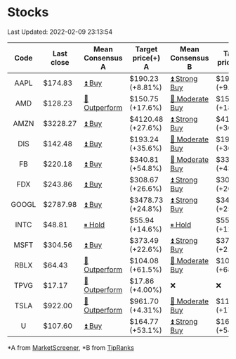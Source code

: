 # Stocks
Last Updated: 2022-02-09 23:13:54

|Code|Last close|Mean Consensus A|Target price(+) A|Mean Consensus B|Target price(+) B|
|:--:|-|-|-|-|-|
|AAPL|$174.83|[⏫ Buy](https://m.marketscreener.com/quote/stock/-4849/)|$190.23 (+8.81%)|[⏫ Strong Buy](https://www.tipranks.com/stocks/aapl/forecast)|$192.42 (+9.75%)|
|AMD|$128.23|[🔼 Outperform](https://m.marketscreener.com/quote/stock/-19475876/)|$150.75 (+17.6%)|[🔼 Moderate Buy](https://www.tipranks.com/stocks/amd/forecast)|$156.95 (+18.14%)|
|AMZN|$3228.27|[⏫ Buy](https://m.marketscreener.com/quote/stock/-12864605/)|$4120.48 (+27.6%)|[⏫ Strong Buy](https://www.tipranks.com/stocks/amzn/forecast)|$4198.39 (+30.05%)|
|DIS|$142.48|[⏫ Buy](https://m.marketscreener.com/quote/stock/-4842/)|$193.24 (+35.6%)|[🔼 Moderate Buy](https://www.tipranks.com/stocks/dis/forecast)|$194.50 (+36.51%)|
|FB|$220.18|[⏫ Buy](https://m.marketscreener.com/quote/stock/-10547141/)|$340.81 (+54.8%)|[🔼 Moderate Buy](https://www.tipranks.com/stocks/fb/forecast)|$332.14 (+43.16%)|
|FDX|$243.86|[⏫ Buy](https://m.marketscreener.com/quote/stock/-12585/)|$308.67 (+26.6%)|[⏫ Strong Buy](https://www.tipranks.com/stocks/fdx/forecast)|$309.07 (+26.74%)|
|GOOGL|$2787.98|[⏫ Buy](https://m.marketscreener.com/quote/stock/-24203373/)|$3478.73 (+24.8%)|[⏫ Strong Buy](https://www.tipranks.com/stocks/googl/forecast)|$3498.71 (+25.49%)|
|INTC|$48.81|[⏸ Hold](https://m.marketscreener.com/quote/stock/-4829/)|$55.94 (+14.6%)|[⏸ Hold](https://www.tipranks.com/stocks/intc/forecast)|$55.11 (+12.01%)|
|MSFT|$304.56|[⏫ Buy](https://m.marketscreener.com/quote/stock/-4835/)|$373.49 (+22.6%)|[⏫ Strong Buy](https://www.tipranks.com/stocks/msft/forecast)|$375.22 (+21.94%)|
|RBLX|$64.43|[🔼 Outperform](https://m.marketscreener.com/quote/stock/-117793644/)|$104.08 (+61.5%)|[🔼 Moderate Buy](https://www.tipranks.com/stocks/rblx/forecast)|$108.33 (+68.14%)|
|TPVG|$17.17|[🔼 Outperform](https://m.marketscreener.com/quote/stock/-15933327/)|$17.86 (+4.00%)|❌|❌|
|TSLA|$922.00|[🔼 Outperform](https://m.marketscreener.com/quote/stock/-6344549/)|$961.70 (+4.31%)|[🔼 Moderate Buy](https://www.tipranks.com/stocks/tsla/forecast)|$1105.58 (+17.59%)|
|U|$107.60|[⏫ Buy](https://m.marketscreener.com/quote/stock/-112492634/)|$164.77 (+53.1%)|[⏫ Strong Buy](https://www.tipranks.com/stocks/u/forecast)|$165.90 (+54.18%)|


*A from [MarketScreener](https://www.marketscreener.com), *B from [TipRanks](https://www.tipranks.com)
